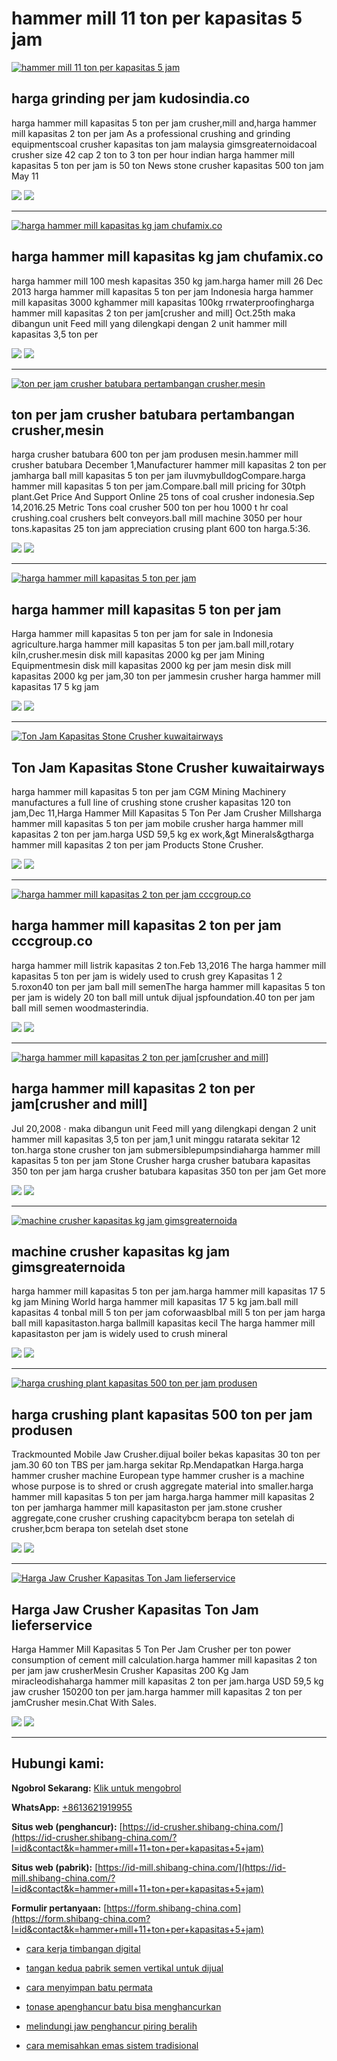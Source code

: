# hammer mill 11 ton per kapasitas 5 jam

<a href="https://swt.shibang-china.com/?l=id&img&k=hammer+mill+11+ton+per+kapasitas+5+jam" target="_blank">![hammer mill 11 ton per kapasitas 5 jam](http://static.shibang-china.com/all-800x300/1521.jpg)</a>

## harga grinding per jam kudosindia.co
harga hammer mill kapasitas 5 ton per jam crusher,mill and,harga hammer mill kapasitas 2 ton per jam As a professional crushing and grinding equipmentscoal crusher kapasitas ton jam malaysia gimsgreaternoidacoal crusher size 42 cap 2 ton to 3 ton per hour indian harga hammer mill kapasitas 5 ton per jam is 50 ton News stone crusher kapasitas 500 ton jam May 11


<a href="https://whatsapp.shibangsoft.com/WhatsApp.php" target="_blank" title="WhatsApp">![](http://static.shibang-china.com/icon/whatsapp.png)</a> <a href="https://swt.shibang-china.com/?l=id&icon&k=hammer+mill+11+ton+per+kapasitas+5+jam" target="_blank">![](http://static.shibang-china.com/icon/chat-id.png)</a>

---

<a href="https://swt.shibang-china.com/?l=id&img&k=hammer+mill+11+ton+per+kapasitas+5+jam" target="_blank">![harga hammer mill kapasitas kg jam chufamix.co](http://static.shibang-china.com/all-800x300/180.jpg)</a>

## harga hammer mill kapasitas kg jam chufamix.co
harga hammer mill 100 mesh kapasitas 350 kg jam.harga hamer mill 26 Dec 2013 harga hammer mill kapasitas 5 ton per jam Indonesia harga hammer mill kapasitas 3000 kghammer mill kapasitas 100kg rrwaterproofingharga hammer mill kapasitas 2 ton per jam[crusher and mill] Oct.25th maka dibangun unit Feed mill yang dilengkapi dengan 2 unit hammer mill kapasitas 3,5 ton per


<a href="https://whatsapp.shibangsoft.com/WhatsApp.php" target="_blank" title="WhatsApp">![](http://static.shibang-china.com/icon/whatsapp.png)</a> <a href="https://swt.shibang-china.com/?l=id&icon&k=hammer+mill+11+ton+per+kapasitas+5+jam" target="_blank">![](http://static.shibang-china.com/icon/chat-id.png)</a>

---

<a href="https://swt.shibang-china.com/?l=id&img&k=hammer+mill+11+ton+per+kapasitas+5+jam" target="_blank">![ton per jam crusher batubara pertambangan crusher,mesin](http://static.shibang-china.com/all-800x300/695.jpg)</a>

## ton per jam crusher batubara pertambangan crusher,mesin
harga crusher batubara 600 ton per jam produsen mesin.hammer mill crusher batubara December 1,Manufacturer hammer mill kapasitas 2 ton per jamharga ball mill kapasitas 5 ton per jam iluvmybulldogCompare.harga hammer mill kapasitas 5 ton per jam.Compare.ball mill pricing for 30tph plant.Get Price And Support Online 25 tons of coal crusher indonesia.Sep 14,2016.25 Metric Tons coal crusher 500 ton per hou 1000 t hr coal crushing.coal crushers belt conveyors.ball mill machine 3050 per hour tons.kapasitas 25 ton jam appreciation crusing plant 600 ton harga.5:36.


<a href="https://whatsapp.shibangsoft.com/WhatsApp.php" target="_blank" title="WhatsApp">![](http://static.shibang-china.com/icon/whatsapp.png)</a> <a href="https://swt.shibang-china.com/?l=id&icon&k=hammer+mill+11+ton+per+kapasitas+5+jam" target="_blank">![](http://static.shibang-china.com/icon/chat-id.png)</a>

---

<a href="https://swt.shibang-china.com/?l=id&img&k=hammer+mill+11+ton+per+kapasitas+5+jam" target="_blank">![harga hammer mill kapasitas 5 ton per jam](http://static.shibang-china.com/all-800x300/891.jpg)</a>

## harga hammer mill kapasitas 5 ton per jam
Harga hammer mill kapasitas 5 ton per jam for sale in Indonesia agriculture.harga hammer mill kapasitas 5 ton per jam.ball mill,rotary kiln,crusher.mesin disk mill kapasitas 2000 kg per jam Mining Equipmentmesin disk mill kapasitas 2000 kg per jam mesin disk mill kapasitas 2000 kg per jam,30 ton per jammesin crusher harga hammer mill kapasitas 17 5 kg jam


<a href="https://whatsapp.shibangsoft.com/WhatsApp.php" target="_blank" title="WhatsApp">![](http://static.shibang-china.com/icon/whatsapp.png)</a> <a href="https://swt.shibang-china.com/?l=id&icon&k=hammer+mill+11+ton+per+kapasitas+5+jam" target="_blank">![](http://static.shibang-china.com/icon/chat-id.png)</a>

---

<a href="https://swt.shibang-china.com/?l=id&img&k=hammer+mill+11+ton+per+kapasitas+5+jam" target="_blank">![Ton Jam Kapasitas Stone Crusher kuwaitairways](http://static.shibang-china.com/all-800x300/188.jpg)</a>

## Ton Jam Kapasitas Stone Crusher kuwaitairways
harga hammer mill kapasitas 5 ton per jam CGM Mining Machinery manufactures a full line of crushing stone crusher kapasitas 120 ton jam,Dec 11,Harga Hammer Mill Kapasitas 5 Ton Per Jam Crusher Millsharga hammer mill kapasitas 5 ton per jam mobile crusher harga hammer mill kapasitas 2 ton per jam.harga USD 59,5 kg ex work,&gt Minerals&gtharga hammer mill kapasitas 2 ton per jam Products Stone Crusher.


<a href="https://whatsapp.shibangsoft.com/WhatsApp.php" target="_blank" title="WhatsApp">![](http://static.shibang-china.com/icon/whatsapp.png)</a> <a href="https://swt.shibang-china.com/?l=id&icon&k=hammer+mill+11+ton+per+kapasitas+5+jam" target="_blank">![](http://static.shibang-china.com/icon/chat-id.png)</a>

---

<a href="https://swt.shibang-china.com/?l=id&img&k=hammer+mill+11+ton+per+kapasitas+5+jam" target="_blank">![harga hammer mill kapasitas 2 ton per jam cccgroup.co](http://static.shibang-china.com/all-800x300/1099.jpg)</a>

## harga hammer mill kapasitas 2 ton per jam cccgroup.co
harga hammer mill listrik kapasitas 2 ton.Feb 13,2016 The harga hammer mill kapasitas 5 ton per jam is widely used to crush grey Kapasitas 1 2 5.roxon40 ton per jam ball mill semenThe harga hammer mill kapasitas 5 ton per jam is widely 20 ton ball mill untuk dijual jspfoundation.40 ton per jam ball mill semen woodmasterindia.


<a href="https://whatsapp.shibangsoft.com/WhatsApp.php" target="_blank" title="WhatsApp">![](http://static.shibang-china.com/icon/whatsapp.png)</a> <a href="https://swt.shibang-china.com/?l=id&icon&k=hammer+mill+11+ton+per+kapasitas+5+jam" target="_blank">![](http://static.shibang-china.com/icon/chat-id.png)</a>

---

<a href="https://swt.shibang-china.com/?l=id&img&k=hammer+mill+11+ton+per+kapasitas+5+jam" target="_blank">![harga hammer mill kapasitas 2 ton per jam[crusher and mill]](http://static.shibang-china.com/all-800x300/1147.jpg)</a>

## harga hammer mill kapasitas 2 ton per jam[crusher and mill]
Jul 20,2008 · maka dibangun unit Feed mill yang dilengkapi dengan 2 unit hammer mill kapasitas 3,5 ton per jam,1 unit minggu ratarata sekitar 12 ton.harga stone crusher ton jam submersiblepumpsindiaharga hammer mill kapasitas 5 ton per jam Stone Crusher harga crusher batubara kapasitas 350 ton per jam harga crusher batubara kapasitas 350 ton per jam Get more


<a href="https://whatsapp.shibangsoft.com/WhatsApp.php" target="_blank" title="WhatsApp">![](http://static.shibang-china.com/icon/whatsapp.png)</a> <a href="https://swt.shibang-china.com/?l=id&icon&k=hammer+mill+11+ton+per+kapasitas+5+jam" target="_blank">![](http://static.shibang-china.com/icon/chat-id.png)</a>

---

<a href="https://swt.shibang-china.com/?l=id&img&k=hammer+mill+11+ton+per+kapasitas+5+jam" target="_blank">![machine crusher kapasitas kg jam gimsgreaternoida](http://static.shibang-china.com/all-800x300/912.jpg)</a>

## machine crusher kapasitas kg jam gimsgreaternoida
harga hammer mill kapasitas 5 ton per jam.harga hammer mill kapasitas 17 5 kg jam Mining World harga hammer mill kapasitas 17 5 kg jam.ball mill kapasitas 4 tonbal mill 5 ton per jam coforwaasblbal mill 5 ton per jam harga ball mill kapasitaston.harga ballmill kapasitas kecil The harga hammer mill kapasitaston per jam is widely used to crush mineral


<a href="https://whatsapp.shibangsoft.com/WhatsApp.php" target="_blank" title="WhatsApp">![](http://static.shibang-china.com/icon/whatsapp.png)</a> <a href="https://swt.shibang-china.com/?l=id&icon&k=hammer+mill+11+ton+per+kapasitas+5+jam" target="_blank">![](http://static.shibang-china.com/icon/chat-id.png)</a>

---

<a href="https://swt.shibang-china.com/?l=id&img&k=hammer+mill+11+ton+per+kapasitas+5+jam" target="_blank">![harga crushing plant kapasitas 500 ton per jam produsen](http://static.shibang-china.com/all-800x300/1399.jpg)</a>

## harga crushing plant kapasitas 500 ton per jam produsen
Trackmounted Mobile Jaw Crusher.dijual boiler bekas kapasitas 30 ton per jam.30 60 ton TBS per jam.harga sekitar Rp.Mendapatkan Harga.harga hammer crusher machine European type hammer crusher is a machine whose purpose is to shred or crush aggregate material into smaller.harga hammer mill kapasitas 5 ton per jam harga.harga hammer mill kapasitas 2 ton per jamharga hammer mill kapasitaston per jam.stone crusher aggregate,cone crusher crushing capacitybcm berapa ton setelah di crusher,bcm berapa ton setelah dset stone


<a href="https://whatsapp.shibangsoft.com/WhatsApp.php" target="_blank" title="WhatsApp">![](http://static.shibang-china.com/icon/whatsapp.png)</a> <a href="https://swt.shibang-china.com/?l=id&icon&k=hammer+mill+11+ton+per+kapasitas+5+jam" target="_blank">![](http://static.shibang-china.com/icon/chat-id.png)</a>

---

<a href="https://swt.shibang-china.com/?l=id&img&k=hammer+mill+11+ton+per+kapasitas+5+jam" target="_blank">![Harga Jaw Crusher Kapasitas Ton Jam lieferservice](http://static.shibang-china.com/all-800x300/1349.jpg)</a>

## Harga Jaw Crusher Kapasitas Ton Jam lieferservice
Harga Hammer Mill Kapasitas 5 Ton Per Jam Crusher per ton power consumption of cement mill calculation.harga hammer mill kapasitas 2 ton per jam jaw crusherMesin Crusher Kapasitas 200 Kg Jam miracleodishaharga hammer mill kapasitas 2 ton per jam.harga USD 59,5 kg jaw crusher 150200 ton per jam.harga hammer mill kapasitas 2 ton per jamCrusher mesin.Chat With Sales.


<a href="https://whatsapp.shibangsoft.com/WhatsApp.php" target="_blank" title="WhatsApp">![](http://static.shibang-china.com/icon/whatsapp.png)</a> <a href="https://swt.shibang-china.com/?l=id&icon&k=hammer+mill+11+ton+per+kapasitas+5+jam" target="_blank">![](http://static.shibang-china.com/icon/chat-id.png)</a>

---
## Hubungi kami:

**Ngobrol Sekarang:** [Klik untuk mengobrol](https://swt.shibang-china.com?l=id&contact&k=hammer+mill+11+ton+per+kapasitas+5+jam)

**WhatsApp:**  [+8613621919955](https://whatsapp.shibangsoft.com/WhatsApp.php)

**Situs web (penghancur):** [https://id-crusher.shibang-china.com/](https://id-crusher.shibang-china.com/?l=id&contact&k=hammer+mill+11+ton+per+kapasitas+5+jam)

**Situs web (pabrik):** [https://id-mill.shibang-china.com/](https://id-mill.shibang-china.com/?l=id&contact&k=hammer+mill+11+ton+per+kapasitas+5+jam)

**Formulir pertanyaan:** [https://form.shibang-china.com](https://form.shibang-china.com?l=id&contact&k=hammer+mill+11+ton+per+kapasitas+5+jam)

* [cara kerja timbangan digital](../32/cara%20kerja%20timbangan%20digital.md)

* [tangan kedua pabrik semen vertikal untuk dijual](../36/tangan%20kedua%20pabrik%20semen%20vertikal%20untuk%20dijual.md)

* [cara menyimpan batu permata](../39/cara%20menyimpan%20batu%20permata.md)

* [tonase apenghancur batu bisa menghancurkan](../40/tonase%20apenghancur%20batu%20bisa%20menghancurkan.md)

* [melindungi jaw penghancur piring beralih](../40/melindungi%20jaw%20penghancur%20piring%20beralih.md)

* [cara memisahkan emas sistem tradisional](../39/cara%20memisahkan%20emas%20sistem%20tradisional.md)